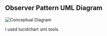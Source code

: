 Observer Pattern UML Diagram
--------

![Conceptual Diagram](https://i.hizliresim.com/LORGjV.png)

I used lucidchart uml tools.
